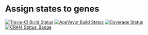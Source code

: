 # Assign states to genes

[![Travis-CI Build Status](https://travis-ci.org/ginolhac/cassign.svg?branch=master)](https://travis-ci.org/ginolhac/cassign)
[![AppVeyor Build Status](https://ci.appveyor.com/api/projects/status/github/ginolhac/cassign?branch=master&svg=true)](https://ci.appveyor.com/project/ginolhac/cassign)
[![Coverage Status](https://img.shields.io/codecov/c/github/ginolhac/cassign/master.svg)](https://codecov.io/github/ginolhac/cassign?branch=master)
[![CRAN_Status_Badge](http://www.r-pkg.org/badges/version/cassign)](https://cran.r-project.org/package=cassign)